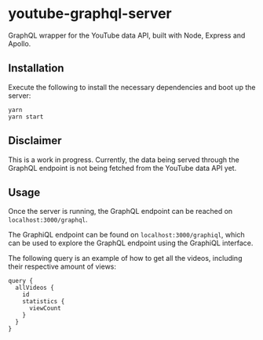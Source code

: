 # youtube-graphql-server
GraphQL wrapper for the YouTube data API, built with Node, Express and Apollo.

## Installation
Execute the following to install the necessary dependencies and boot up the server:
```
yarn
yarn start
```

## Disclaimer
This is a work in progress. Currently, the data being served through the GraphQL endpoint is not being fetched from the YouTube data API yet.

## Usage

Once the server is running, the GraphQL endpoint can be reached on `localhost:3000/graphql`. 

The GraphiQL endpoint can be found on `localhost:3000/graphiql`, which can be used to explore the GraphQL endpoint using the GraphiQL interface.

The following query is an example of how to get all the videos, including their respective amount of views:
```
query {
  allVideos {
    id
    statistics {
      viewCount
    }
  }
}
```
